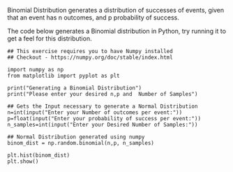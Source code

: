 Binomial Distribution generates a distribution of successes of events, given that an event has n outcomes, and p probability of success.

The code below generates a Binomial distribution in Python, try running it to get a feel for this distribution.
```
## This exercise requires you to have Numpy installed
## Checkout - https://numpy.org/doc/stable/index.html

import numpy as np
from matplotlib import pyplot as plt

print("Generating a Binomial Distribution")
print("Please enter your desired n,p and  Number of Samples")

## Gets the Input necessary to generate a Normal Distribution
n=int(input("Enter your Number of outcomes per event:"))
p=float(input("Enter your probability of success per event:"))
n_samples=int(input("Enter your Desired Number of Samples:"))

## Normal Distribution generated using numpy
binom_dist = np.random.binomial(n,p, n_samples)

plt.hist(binom_dist)
plt.show()
```